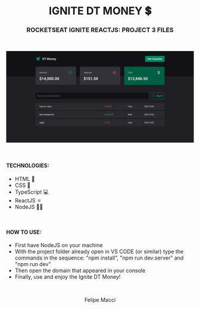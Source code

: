 <h1 align="center">IGNITE DT MONEY 💲</h1>
<h3 align="center">ROCKETSEAT IGNITE REACTJS: PROJECT 3 FILES</h3>

<br/>

<p align="center">
    <img width="800px" src="./.github/demo.png" alt="Demo Image">
</p>

<br />

#### TECHNOLOGIES:
- HTML 📄
- CSS 🎨
- TypeScript 💻
- ReactJS ⚛
- NodeJS 🐱‍👤

<br />

#### HOW TO USE:
* First have NodeJS on your machine
* With the project folder already open in VS CODE (or similar) type the commands in the sequence: "npm install", "npm run dev:server" and "npm run dev"
* Then open the domain that appeared in your console
* Finally, use and enjoy the Ignite DT Money!

<br />

<p align="center">Felipe Macci</p>